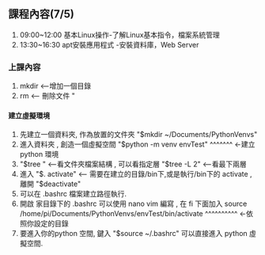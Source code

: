 ## 課程內容(7/5)
1. 09:00~12:00 基本Linux操作-了解Linux基本指令，檔案系統管理
2. 13:30~16:30  apt安裝應用程式 -安裝資料庫，Web Server
### 上課內容
1. mkdir <--增加一個目錄
2. rm <-- 刪除文件 "
#### 建立虛擬環境
1. 先建立一個資料夾, 作為放置的文件夾 "$mkdir ~/Documents/PythonVenvs"
2. 進入資料夾 , 創造一個虛擬空間 "$python -m venv envTest"
                                                ^^^^^^^ <-建立python 環境
3. "$tree " <--看文件夾檔案結構 , 可以看指定層 "$tree -L 2" <--看最下兩層
4. 進入 "$. activate" <-- 需要在建立的目錄/bin下,或是執行/bin下的 activate , 離開 "$deactivate"
5. 可以在 .bashrc 檔案建立路徑執行.
6. 開啟 家目錄下的 .bashrc 可以使用 nano vim 編寫 , 在 fi 下面加入 source /home/pi/Documents/PythonVenvs/envTest/bin/activate
                                                                                                    ^^^^^^^^^^ <-依照你設定的目錄
8. 要進入你的python 空間, 鍵入 "$source ~/.bashrc" 可以直接進入 python 虛擬空間.
